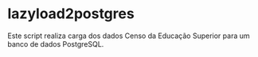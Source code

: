# lazyload2postgres
Este script realiza carga dos dados Censo da Educação Superior para um banco de dados PostgreSQL.
